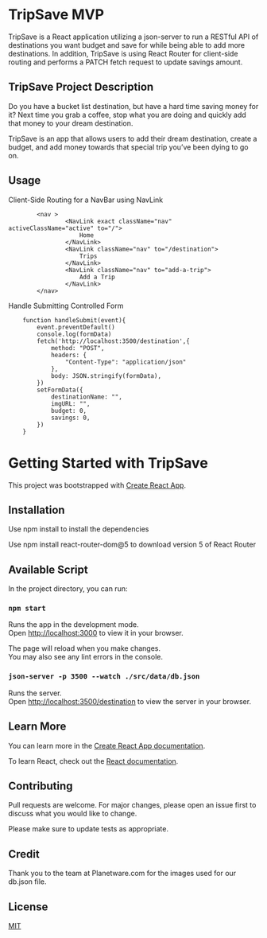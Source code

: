 # TripSave MVP

TripSave is a React application utilizing a json-server to run a RESTful API of destinations you want budget and save for while being able to add more destinations. In addition, TripSave is using React Router for client-side routing and performs a PATCH fetch request to update savings amount.

## TripSave Project Description

Do you have a bucket list destination, but have a hard time saving money for it? Next time you grab a coffee, stop what you are doing and quickly add that money to your dream destination. 

TripSave is an app that allows users to add their dream destination, create a budget, and add money towards that special trip you’ve been dying to go on.

## Usage
Client-Side Routing for a NavBar using NavLink
```
        <nav >
                <NavLink exact className="nav" activeClassName="active" to="/">
                    Home
                </NavLink>
                <NavLink className="nav" to="/destination">
                    Trips
                </NavLink> 
                <NavLink className="nav" to="add-a-trip">
                    Add a Trip
                </NavLink>
        </nav>
```

Handle Submitting Controlled Form
```
    function handleSubmit(event){
        event.preventDefault()
        console.log(formData)
        fetch('http://localhost:3500/destination',{
            method: "POST",
            headers: {
                "Content-Type": "application/json"
            },
            body: JSON.stringify(formData),
        })
        setFormData({
            destinationName: "",
            imgURL: "",
            budget: 0,
            savings: 0,
        })
    }
```

# Getting Started with TripSave

This project was bootstrapped with [Create React App](https://github.com/facebook/create-react-app).

## Installation
Use npm install to install the dependencies

Use npm install react-router-dom@5 to download version 5 of React Router

## Available Script

In the project directory, you can run:

### `npm start`

Runs the app in the development mode.\
Open [http://localhost:3000](http://localhost:3000) to view it in your browser.

The page will reload when you make changes.\
You may also see any lint errors in the console.

### `json-server -p 3500 --watch ./src/data/db.json`

Runs the server.\
Open [http://localhost:3500/destination](http://localhost:3500/destination) to view the server in your browser.


## Learn More

You can learn more in the [Create React App documentation](https://facebook.github.io/create-react-app/docs/getting-started).

To learn React, check out the [React documentation](https://reactjs.org/).

## Contributing
Pull requests are welcome. For major changes, please open an issue first to discuss what you would like to change.

Please make sure to update tests as appropriate.

## Credit
Thank you to the team at Planetware.com for the images used for our db.json file.

## License
[MIT](https://choosealicense.com/licenses/mit/)